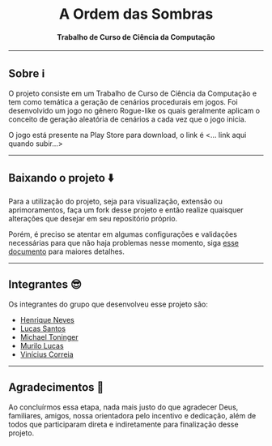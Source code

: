<h1 align="center">A Ordem das Sombras</h1>
<h4 align="center">Trabalho de Curso de Ciência da Computação</h4>

***

## Sobre :information_source:

O projeto consiste em um Trabalho de Curso de Ciência da Computação e tem como temática a geração de cenários 
procedurais em jogos. Foi desenvolvido um jogo no gênero Rogue-like os quais geralmente aplicam o conceito de 
geração aleatória de cenários a cada vez que o jogo inicia.

O jogo está presente na Play Store para download, o link é <... link aqui quando subir...>

***

## Baixando o projeto :arrow_down:

Para a utilização do projeto, seja para visualização, extensão ou aprimoramentos, faça um fork desse projeto e 
então realize quaisquer alterações que desejar em seu repositório próprio.

Porém, é preciso se atentar em algumas configurações e validações necessárias para que não haja problemas nesse 
momento, siga [esse documento](.docs/utilization/Configuration.md) para maiores detalhes.

***

## Integrantes :sunglasses:

Os integrantes do grupo que desenvolveu esse projeto são:
 - [Henrique Neves](https://www.linkedin.com/in/henrique-neves-3213he/)
 - [Lucas Santos](https://www.linkedin.com/in/lucas-silva-santos-dev)
 - [Michael Toninger](https://www.linkedin.com/in/michael-toninger-polidoro-925977193/)
 - [Murilo Lucas](https://www.linkedin.com/in/murilolucas/)
 - [Vinícius Correia](https://www.linkedin.com/in/vinicius-souza-033086157/)

***

## Agradecimentos :pray:

Ao concluírmos essa etapa, nada mais justo do que agradecer Deus, familiares, amigos, nossa orientadora pelo 
incentivo e dedicação, além de todos que participaram direta e indiretamente para finalização desse projeto.

